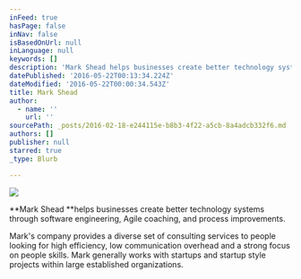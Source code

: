 ```yaml
---
inFeed: true
hasPage: false
inNav: false
isBasedOnUrl: null
inLanguage: null
keywords: []
description: 'Mark Shead helps businesses create better technology systems through software engineering, Agile coaching, and process improvements.'
datePublished: '2016-05-22T00:13:34.224Z'
dateModified: '2016-05-22T00:00:34.543Z'
title: Mark Shead
author:
  - name: ''
    url: ''
sourcePath: _posts/2016-02-18-e244115e-b8b3-4f22-a5cb-8a4adcb332f6.md
authors: []
publisher: null
starred: true
_type: Blurb

---
```

![](https://the-grid-user-content.s3-us-west-2.amazonaws.com/1e80b167-b057-4348-8fb0-74bc20b75b0b.JPG)

**Mark Shead **helps businesses create better technology systems through software engineering, Agile coaching, and process improvements.

Mark's company provides a diverse set of consulting services to people looking for high efficiency, low communication overhead and a strong focus on people skills. Mark generally works with startups and startup style projects within large established organizations.